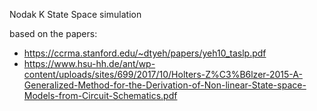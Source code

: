 Nodak K State Space simulation 

based on the papers:
* https://ccrma.stanford.edu/~dtyeh/papers/yeh10_taslp.pdf 
* https://www.hsu-hh.de/ant/wp-content/uploads/sites/699/2017/10/Holters-Z%C3%B6lzer-2015-A-Generalized-Method-for-the-Derivation-of-Non-linear-State-space-Models-from-Circuit-Schematics.pdf
